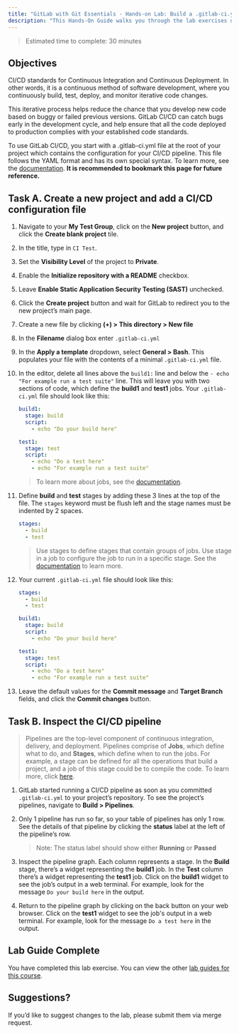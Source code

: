 ```yaml
---
title: "GitLab with Git Essentials - Hands-on Lab: Build a .gitlab-ci.yml file"
description: "This Hands-On Guide walks you through the lab exercises used in the GitLab with Git Essentials course."
---
```


> Estimated time to complete: 30 minutes

## Objectives

CI/CD standards for Continuous Integration and Continuous Deployment. In other words, it is a continuous method of software development, where you continuously build, test, deploy, and monitor iterative code changes.

This iterative process helps reduce the chance that you develop new code based on buggy or failed previous versions. GitLab CI/CD can catch bugs early in the development cycle, and help ensure that all the code deployed to production complies with your established code standards.

To use GitLab CI/CD, you start with a .gitlab-ci.yml file at the root of your project which contains the configuration for your CI/CD pipeline. This file follows the YAML format and has its own special syntax. To learn more, see the [documentation](https://docs.gitlab.com/ee/ci/). **It is recommended to bookmark this page for future reference.**

## Task A. Create a new project and add a CI/CD configuration file

1. Navigate to your **My Test Group**, click on the **New project** button, and click the **Create blank project** tile.

1. In the title, type in `CI Test`.

1. Set the **Visibility Level** of the project to **Private**.

1. Enable the **Initialize repository with a README** checkbox.

1. Leave **Enable Static Application Security Testing (SAST)** unchecked.

1. Click the **Create project** button and wait for GitLab to redirect you to the new project’s main page.

1. Create a new file by clicking **(+) > This directory > New file**

1. In the **Filename** dialog box enter `.gitlab-ci.yml`

1. In the **Apply a template** dropdown, select **General > Bash**. This populates your file with the contents of a minimal `.gitlab-ci.yml` file.

1. In the editor, delete all lines above the `build1:` line and below the `- echo "For example run a test suite"` line. This will leave you with two sections of code, which define the **build1** and **test1** jobs. Your `.gitlab-ci.yml` file should look like this:

    ```yaml
    build1:
      stage: build
      script:
        - echo "Do your build here"

    test1:
      stage: test
      script:
        - echo "Do a test here"
        - echo "For example run a test suite"
    ```

    > To learn more about jobs, see the [documentation](https://docs.gitlab.com/ee/ci/jobs/).

1. Define **build** and **test** stages by adding these 3 lines at the top of the file. The `stages` keyword must be flush left and the stage names must be indented by 2 spaces.

    ```yaml
    stages:
      - build
      - test
    ```

    > Use stages to define stages that contain groups of jobs. Use stage in a job to configure the job to run in a specific stage. See the [documentation](https://docs.gitlab.com/ee/ci/yaml/index.html#stages) to learn more.

1. Your current `.gitlab-ci.yml` file should look like this:

    ```yaml
    stages:
      - build
      - test

    build1:
      stage: build
      script:
        - echo "Do your build here"

    test1:
      stage: test
      script:
        - echo "Do a test here"
        - echo "For example run a test suite"
    ```

3. Leave the default values for the **Commit message** and **Target Branch** fields, and click the **Commit changes** button.

## Task B. Inspect the CI/CD pipeline

> Pipelines are the top-level component of continuous integration, delivery, and deployment. Pipelines comprise of **Jobs**, which define what to do, and **Stages**, which define when to run the jobs. For example, a stage can be defined for all the operations that build a project, and a job of this stage could be to compile the code. To learn more, click [here](https://docs.gitlab.com/ee/ci/pipelines/).

1. GitLab started running a CI/CD pipeline as soon as you committed `.gitlab-ci.yml` to your project’s repository. To see the project’s pipelines, navigate to **Build > Pipelines**.

1. Only 1 pipeline has run so far, so your table of pipelines has only 1 row. See the details of that pipeline by clicking the **status** label at the left of the pipeline’s row.

    > Note: The status label should show either **Running** or **Passed**

1. Inspect the pipeline graph. Each column represents a stage. In the **Build** stage, there’s a widget representing the **build1** job. In the **Test** column there’s a widget representing the **test1** job. Click on the **build1** widget to see the job’s output in a web terminal. For example, look for the message `Do your build here` in the output.

1. Return to the pipeline graph by clicking on the back button on your web browser. Click on the **test1** widget to see the job's output in a web terminal. For example, look for the message `Do a test here` in the output.

## Lab Guide Complete

You have completed this lab exercise. You can view the other [lab guides for this course](/handbook/customer-success/professional-services-engineering/education-services/gitbasicshandson).

## Suggestions?

If you’d like to suggest changes to the lab, please submit them via merge request.
